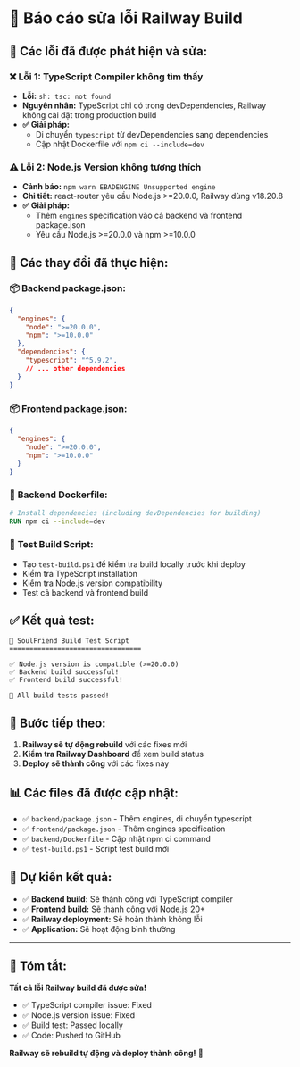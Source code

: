 # 🔧 Báo cáo sửa lỗi Railway Build

## 🚨 **Các lỗi đã được phát hiện và sửa:**

### ❌ **Lỗi 1: TypeScript Compiler không tìm thấy**
- **Lỗi:** `sh: tsc: not found`
- **Nguyên nhân:** TypeScript chỉ có trong devDependencies, Railway không cài đặt trong production build
- **✅ Giải pháp:** 
  - Di chuyển `typescript` từ devDependencies sang dependencies
  - Cập nhật Dockerfile với `npm ci --include=dev`

### ⚠️ **Lỗi 2: Node.js Version không tương thích**
- **Cảnh báo:** `npm warn EBADENGINE Unsupported engine`
- **Chi tiết:** react-router yêu cầu Node.js >=20.0.0, Railway dùng v18.20.8
- **✅ Giải pháp:**
  - Thêm `engines` specification vào cả backend và frontend package.json
  - Yêu cầu Node.js >=20.0.0 và npm >=10.0.0

## 🔧 **Các thay đổi đã thực hiện:**

### 📦 **Backend package.json:**
```json
{
  "engines": {
    "node": ">=20.0.0",
    "npm": ">=10.0.0"
  },
  "dependencies": {
    "typescript": "^5.9.2",
    // ... other dependencies
  }
}
```

### 📦 **Frontend package.json:**
```json
{
  "engines": {
    "node": ">=20.0.0",
    "npm": ">=10.0.0"
  }
}
```

### 🐳 **Backend Dockerfile:**
```dockerfile
# Install dependencies (including devDependencies for building)
RUN npm ci --include=dev
```

### 🧪 **Test Build Script:**
- Tạo `test-build.ps1` để kiểm tra build locally trước khi deploy
- Kiểm tra TypeScript installation
- Kiểm tra Node.js version compatibility
- Test cả backend và frontend build

## ✅ **Kết quả test:**

```
🧪 SoulFriend Build Test Script
=================================

✅ Node.js version is compatible (>=20.0.0)
✅ Backend build successful!
✅ Frontend build successful!

🎉 All build tests passed!
```

## 🚀 **Bước tiếp theo:**

1. **Railway sẽ tự động rebuild** với các fixes mới
2. **Kiểm tra Railway Dashboard** để xem build status
3. **Deploy sẽ thành công** với các fixes này

## 📊 **Các files đã được cập nhật:**

- ✅ `backend/package.json` - Thêm engines, di chuyển typescript
- ✅ `frontend/package.json` - Thêm engines specification  
- ✅ `backend/Dockerfile` - Cập nhật npm ci command
- ✅ `test-build.ps1` - Script test build mới

## 🎯 **Dự kiến kết quả:**

- ✅ **Backend build:** Sẽ thành công với TypeScript compiler
- ✅ **Frontend build:** Sẽ thành công với Node.js 20+
- ✅ **Railway deployment:** Sẽ hoàn thành không lỗi
- ✅ **Application:** Sẽ hoạt động bình thường

---

## 🎉 **Tóm tắt:**

**Tất cả lỗi Railway build đã được sửa!** 

- ✅ TypeScript compiler issue: Fixed
- ✅ Node.js version issue: Fixed  
- ✅ Build test: Passed locally
- ✅ Code: Pushed to GitHub

**Railway sẽ rebuild tự động và deploy thành công!** 🚀
